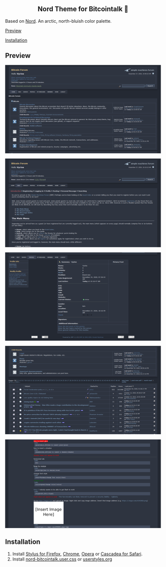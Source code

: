 <h2 align="center">Nord Theme for Bitcointalk 🖤</h2>

Based on [Nord](https://www.nordtheme.com/). An arctic, north-bluish color palette.

[Preview](#preview)

[Installation](#installation)

## Preview

![Preview of Nord for Bitcointalk](./screenshot0.png)

![Preview of Nord for Bitcointalk](./screenshot1.png)

![Preview of Nord for Bitcointalk](./screenshot2.png)

![Preview of Nord for Bitcointalk](./screenshot3.png)

![Preview of Nord for Bitcointalk](./screenshot4.png)

## Installation

1. Install [Stylus for Firefox](https://addons.mozilla.org/en-US/firefox/addon/styl-us/), [Chrome](https://chrome.google.com/webstore/detail/stylus/clngdbkpkpeebahjckkjfobafhncgmne), [Opera](https://addons.opera.com/en-gb/extensions/details/stylus/) or [Cascadea for Safari](https://cascadea.app/).
2. Install [nord-bitcointalk.user.css](https://raw.githubusercontent.com/Flame-0/nord-bitcointalk/main/nord-bitcointalk.user.css) or [userstyles.org](https://userstyles.org/styles/195028/nord-bitcointalk)
